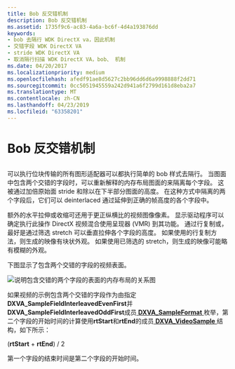```yaml
---
title: Bob 反交错机制
description: Bob 反交错机制
ms.assetid: 1735f9c6-ac83-4a6a-bc6f-4d4a193876dd
keywords:
- bob 去隔行 WDK DirectX va，因此机制
- 交错字段 WDK DirectX VA
- stride WDK DirectX VA
- 取消隔行扫描 WDK DirectX VA，bob、 机制
ms.date: 04/20/2017
ms.localizationpriority: medium
ms.openlocfilehash: afedf91ae8d5627c2bb96dd6d6a9998888f2dd71
ms.sourcegitcommit: 0cc5051945559a242d941a6f2799d161d8eba2a7
ms.translationtype: MT
ms.contentlocale: zh-CN
ms.lasthandoff: 04/23/2019
ms.locfileid: "63358201"
---
```

# <a name="bob-deinterlacing-mechanics"></a>Bob 反交错机制


## <span id="ddk_bob_deinterlacing_mechanics_gg"></span><span id="DDK_BOB_DEINTERLACING_MECHANICS_GG"></span>


可以执行位块传输的所有图形适配器可以都执行简单的 bob 样式去隔行。 当图面中包含两个交错的字段时，可以重新解释的内存布局图面的来隔离每个字段。 这被通过加倍原始面 stride 和除以在下半部分图面的高度。 在这种方式中隔离的两个字段后，它们可以 deinterlaced 通过延伸到正确的帧高度的各个字段中。

额外的水平拉伸或收缩可还用于更正纵横比的视频图像像素。 显示驱动程序可以确定执行此操作 DirectX 视频混合使用呈现器 (VMR) 到其功能。 通过行复制或，最好是通过筛选 stretch 可以垂直拉伸各个字段的高度。 如果使用的行复制方法，则生成的映像有块状外观。 如果使用已筛选的 stretch，则生成的映像可能略有模糊的外观。

下图显示了包含两个交错的字段的视频表面。

![说明包含交错的两个字段的表面的内存布局的关系图](images/deinterlace.png)

如果视频的示例包含两个交错的字段作为由指定**DXVA\_SampleFieldInterleavedEvenFirst**并**DXVA\_SampleFieldInterleavedOddFirst**成员[ **DXVA\_SampleFormat** ](https://msdn.microsoft.com/library/windows/hardware/ff564045)枚举，第二个字段的开始时间的计算使用**rtStart**和**rtEnd**的成员[ **DXVA\_VideoSample** ](https://msdn.microsoft.com/library/windows/hardware/ff564085)结构，如下所示：

(**rtStart** + **rtEnd**) / 2

第一个字段的结束时间是第二个字段的开始时间。

 

 





